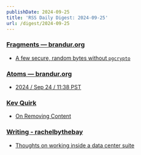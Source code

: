 ```yaml
---
publishDate: 2024-09-25
title: 'RSS Daily Digest: 2024-09-25'
url: /digest/2024-09-25
---
```


### [Fragments — brandur.org](https://brandur.org/)

  * [A few secure, random bytes without `pgcrypto`](https://brandur.org/fragments/secure-bytes-without-pgcrypto)
  
### [Atoms  — brandur.org](https://brandur.org/)

  * [2024 / Sep 24 / 11:38 PST](https://brandur.org/atoms/gvtkifc)
  
### [Kev Quirk](https://kevquirk.com/)

  * [On Removing Content](https://kevquirk.com/blog/on-removing-content)
  
### [Writing - rachelbythebay](https://rachelbythebay.com/w/)

  * [Thoughts on working inside a data center suite](https://rachelbythebay.com/w/2024/09/25/suite/)
  

